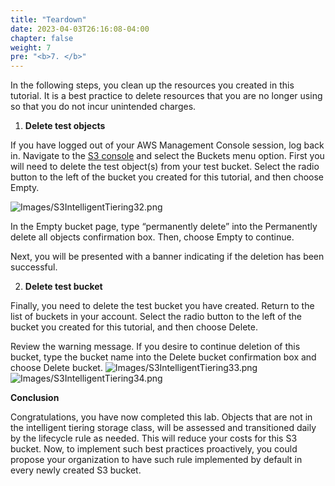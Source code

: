 ```yaml
---
title: "Teardown"
date: 2023-04-03T26:16:08-04:00
chapter: false
weight: 7
pre: "<b>7. </b>"
---
```


In the following steps, you clean up the resources you created in this tutorial. It is a best practice to delete resources that you are no longer using so that you do not incur unintended charges.

1. **Delete test objects**

If you have logged out of your AWS Management Console session, log back in. Navigate to the [S3 console](https://s3.console.aws.amazon.com/s3/home) and select the Buckets menu option. First you will need to delete the test object(s) from your test bucket. Select the radio button to the left of the bucket you created for this tutorial, and then choose Empty.

![Images/S3IntelligentTiering32.png](/Cost/100_S3_Intelligent_Tiering/Images/S3-IntelligentTiering-32.png)

In the Empty bucket page, type “permanently delete” into the Permanently delete all objects confirmation box. Then, choose Empty to continue.

Next, you will be presented with a banner indicating if the deletion has been successful.

2. **Delete test bucket**

Finally, you need to delete the test bucket you have created. Return to the list of buckets in your account. Select the radio button to the left of the bucket you created for this tutorial, and then choose Delete.

Review the warning message. If you desire to continue deletion of this bucket, type the bucket name into the Delete bucket confirmation box and choose Delete bucket.
![Images/S3IntelligentTiering33.png](/Cost/100_S3_Intelligent_Tiering/Images/S3-IntelligentTiering-33.png)
![Images/S3IntelligentTiering34.png](/Cost/100_S3_Intelligent_Tiering/Images/S3-IntelligentTiering-34.png)



**Conclusion**

Congratulations, you have now completed this lab. Objects that are not in the intelligent tiering storage class, will be assessed and transitioned daily by the lifecycle rule as needed. This will reduce your costs for this S3 bucket. Now, to implement such best practices proactively, you could propose your organization to have such rule implemented by default in every newly created S3 bucket.
